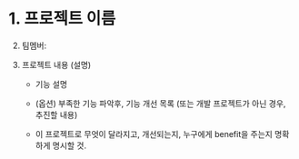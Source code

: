<H1>1. 프로젝트 이름</H1>

2. 팀멤버:

3. 프로젝트 내용 (설명)

    - 기능 설명

    - (옵션) 부족한 기능 파악후, 기능 개선 목록 (또는 개발 프로젝트가 아닌 경우, 추진할 내용)

    - 이 프로젝트로 무엇이 달라지고, 개선되는지, 누구에게 benefit을 주는지 명확하게 명시할 것.